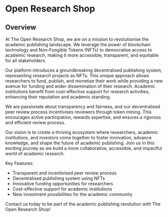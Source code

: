 # Open Research Shop

## Overview

At The Open Research Shop, we are on a mission to revolutionise the academic publishing landscape. We leverage the power of blockchain technology and Non-Fungible Tokens (NFTs) to democratise access to academic research, making it more accessible, transparent, and equitable for all stakeholders.

Our platform introduces a groundbreaking decentralised publishing system, representing research projects as NFTs. This unique approach allows researchers to fund, publish, and monetise their work while providing a new avenue for funding and wider dissemination of their research. Academic institutions benefit from cost-effective support for research activities, enhancing their reputation and academic standing.

We are passionate about transparency and fairness, and our decentralised peer review process incentivises reviewers through token mining. This encourages active participation, rewards expertise, and ensures a rigorous and efficient review process.

Our vision is to create a thriving ecosystem where researchers, academic institutions, and investors come together to foster innovation, advance knowledge, and shape the future of academic publishing. Join us in this exciting journey as we build a more collaborative, accessible, and impactful world of academic research.

Key Features:
- Transparent and incentivised peer review process
- Decentralised publishing system using NFTs
- Innovative funding opportunities for researchers
- Cost-effective support for academic institutions
- New investment possibilities for the academic community

Contact us today to be part of the academic publishing revolution with The Open Research Shop!